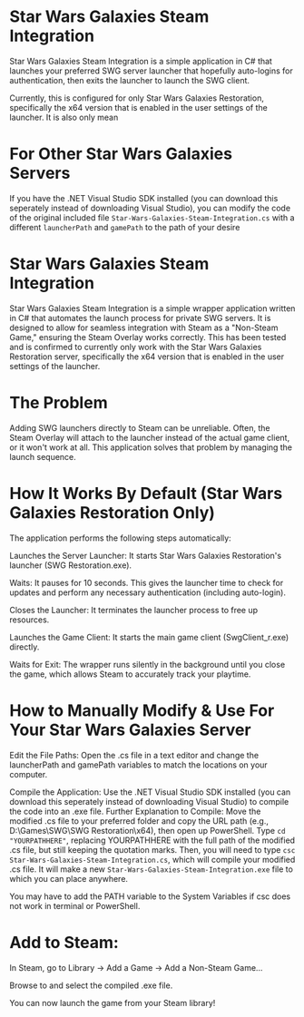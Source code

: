 # Star Wars Galaxies Steam Integration
Star Wars Galaxies Steam Integration is a simple application in C# that launches your preferred SWG server launcher that hopefully auto-logins for authentication, then exits the launcher to launch the SWG client.

Currently, this is configured for only Star Wars Galaxies Restoration, specifically the x64 version that is enabled in the user settings of the launcher. It is also only mean

# For Other Star Wars Galaxies Servers
If you have the .NET Visual Studio SDK installed (you can download this seperately instead of downloading Visual Studio), you can modify the code of the original included file `Star-Wars-Galaxies-Steam-Integration.cs` with a different `launcherPath` and `gamePath` to the path of your desire


# Star Wars Galaxies Steam Integration
Star Wars Galaxies Steam Integration is a simple wrapper application written in C# that automates the launch process for private SWG servers. It is designed to allow for seamless integration with Steam as a "Non-Steam Game," ensuring the Steam Overlay works correctly.
This has been tested and is confirmed to currently only work with the Star Wars Galaxies Restoration server, specifically the x64 version that is enabled in the user settings of the launcher.

# The Problem
Adding SWG launchers directly to Steam can be unreliable. Often, the Steam Overlay will attach to the launcher instead of the actual game client, or it won't work at all. This application solves that problem by managing the launch sequence.

# How It Works By Default (Star Wars Galaxies Restoration Only)
The application performs the following steps automatically:

Launches the Server Launcher: It starts Star Wars Galaxies Restoration's launcher (SWG Restoration.exe).

Waits: It pauses for 10 seconds. This gives the launcher time to check for updates and perform any necessary authentication (including auto-login).

Closes the Launcher: It terminates the launcher process to free up resources.

Launches the Game Client: It starts the main game client (SwgClient_r.exe) directly.

Waits for Exit: The wrapper runs silently in the background until you close the game, which allows Steam to accurately track your playtime.

# How to Manually Modify & Use For Your Star Wars Galaxies Server
Edit the File Paths: Open the .cs file in a text editor and change the launcherPath and gamePath variables to match the locations on your computer.

Compile the Application: Use the .NET Visual Studio SDK installed (you can download this seperately instead of downloading Visual Studio) to compile the code into an .exe file. 
Further Explanation to Compile: Move the modified .cs file to your preferred folder and copy the URL path (e.g., D:\Games\SWG\SWG Restoration\x64), then open up PowerShell. Type `cd "YOURPATHHERE"`, replacing YOURPATHHERE with the full path of the modified .cs file, but still keeping the quotation marks. Then, you will need to type `csc Star-Wars-Galaxies-Steam-Integration.cs`, which will compile your modified .cs file. It will make a new `Star-Wars-Galaxies-Steam-Integration.exe` file to which you can place anywhere.

You may have to add the PATH variable to the System Variables if csc does not work in terminal or PowerShell.

# Add to Steam:
In Steam, go to Library -> Add a Game -> Add a Non-Steam Game...

Browse to and select the compiled .exe file.

You can now launch the game from your Steam library!
